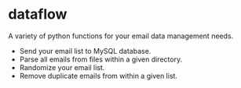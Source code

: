 # dataflow
A variety of python functions for your email data management needs.

- Send your email list to MySQL database.
- Parse all emails from files within a given directory.
- Randomize your email list.
- Remove duplicate emails from within a given list.
